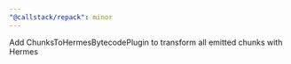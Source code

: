 ```yaml
---
"@callstack/repack": minor
---
```


Add ChunksToHermesBytecodePlugin to transform all emitted chunks with Hermes
